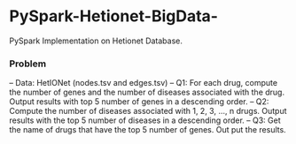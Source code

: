 # PySpark-Hetionet-BigData-
PySpark Implementation on Hetionet Database.

### Problem
– Data: HetIONet (nodes.tsv and edges.tsv)
– Q1: For each drug, compute the number of genes and the number of diseases associated with the drug. Output results with top 5 number of genes in a descending order.
– Q2: Compute the number of diseases associated with 1, 2, 3, ..., n drugs. Output results with the top 5 number of diseases in a descending order.
– Q3: Get the name of drugs that have the top 5 number of genes. Out put the results.
